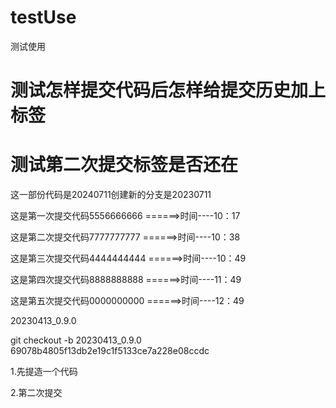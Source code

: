 # testUse
测试使用


# 测试怎样提交代码后怎样给提交历史加上标签

# 测试第二次提交标签是否还在


这一部份代码是20240711创建新的分支是20230711

这是第一次提交代码5556666666 ======>时间----10：17

这是第二次提交代码7777777777 ======>时间----10：38

这是第三次提交代码4444444444 ======>时间----10：49

这是第四次提交代码8888888888 ======>时间----11：49

这是第五次提交代码0000000000 ======>时间----12：49


20230413_0.9.0



git checkout -b 20230413_0.9.0 69078b4805f13db2e19c1f5133ce7a228e08ccdc


1.先提造一个代码

2.第二次提交